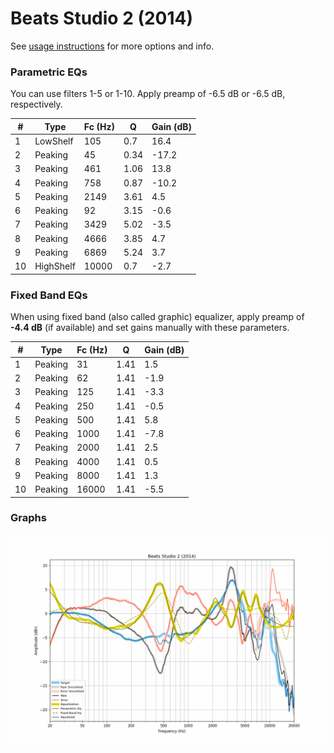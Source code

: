 # Beats Studio 2 (2014)
See [usage instructions](https://github.com/jaakkopasanen/AutoEq#usage) for more options and info.

### Parametric EQs
You can use filters 1-5 or 1-10. Apply preamp of -6.5 dB or -6.5 dB, respectively.

|   # | Type      |   Fc (Hz) |    Q |   Gain (dB) |
|-----|-----------|-----------|------|-------------|
|   1 | LowShelf  |       105 | 0.7  |        16.4 |
|   2 | Peaking   |        45 | 0.34 |       -17.2 |
|   3 | Peaking   |       461 | 1.06 |        13.8 |
|   4 | Peaking   |       758 | 0.87 |       -10.2 |
|   5 | Peaking   |      2149 | 3.61 |         4.5 |
|   6 | Peaking   |        92 | 3.15 |        -0.6 |
|   7 | Peaking   |      3429 | 5.02 |        -3.5 |
|   8 | Peaking   |      4666 | 3.85 |         4.7 |
|   9 | Peaking   |      6869 | 5.24 |         3.7 |
|  10 | HighShelf |     10000 | 0.7  |        -2.7 |

### Fixed Band EQs
When using fixed band (also called graphic) equalizer, apply preamp of **-4.4 dB** (if available) and set gains manually with these parameters.

|   # | Type    |   Fc (Hz) |    Q |   Gain (dB) |
|-----|---------|-----------|------|-------------|
|   1 | Peaking |        31 | 1.41 |         1.5 |
|   2 | Peaking |        62 | 1.41 |        -1.9 |
|   3 | Peaking |       125 | 1.41 |        -3.3 |
|   4 | Peaking |       250 | 1.41 |        -0.5 |
|   5 | Peaking |       500 | 1.41 |         5.8 |
|   6 | Peaking |      1000 | 1.41 |        -7.8 |
|   7 | Peaking |      2000 | 1.41 |         2.5 |
|   8 | Peaking |      4000 | 1.41 |         0.5 |
|   9 | Peaking |      8000 | 1.41 |         1.3 |
|  10 | Peaking |     16000 | 1.41 |        -5.5 |

### Graphs
![](./Beats%20Studio%202%20(2014).png)
